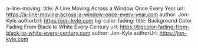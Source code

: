 a-line-moving: 
  title: A Line Moving Across a Window Once Every Year
  url: https://a-line-moving-across-a-window-once-every-year.com
  author: Jon-Kyle
  authorUrl: https://jon-kyle.com
bg-color-fading:
  title: Background Color Fading From Black to White Every Century
  url: https://bgcolor-fading-from-black-to-white-every-century.com
  author: Jon-Kyle
  authorUrl: https://jon-kyle.com
